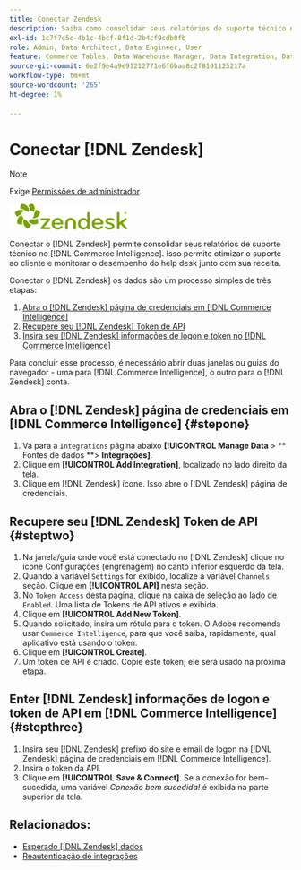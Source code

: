 ```yaml
---
title: Conectar Zendesk
description: Saiba como consolidar seus relatórios de suporte técnico no [!DNL Commerce Intelligence].
exl-id: 1c7f7c5c-4b1c-4bcf-8f1d-2b4cf9cdb0fb
role: Admin, Data Architect, Data Engineer, User
feature: Commerce Tables, Data Warehouse Manager, Data Integration, Data Import/Export
source-git-commit: 6e2f9e4a9e91212771e6f6baa8c2f8101125217a
workflow-type: tm+mt
source-wordcount: '265'
ht-degree: 1%

---
```


# Conectar [!DNL Zendesk]

>[!NOTE]
>
>Exige [Permissões de administrador](../../../administrator/user-management/user-management.md).

![](../../../assets/Zendesk_logo.png)

Conectar o [!DNL Zendesk] permite consolidar seus relatórios de suporte técnico no [!DNL Commerce Intelligence]. Isso permite otimizar o suporte ao cliente e monitorar o desempenho do help desk junto com sua receita.

Conectar o [!DNL Zendesk] os dados são um processo simples de três etapas:

1. [Abra o [!DNL Zendesk] página de credenciais em [!DNL Commerce Intelligence]](#stepone)
1. [Recupere seu [!DNL Zendesk] Token de API](#steptwo)
1. [Insira seu [!DNL Zendesk] informações de logon e token no [!DNL Commerce Intelligence]](#stepthree)

Para concluir esse processo, é necessário abrir duas janelas ou guias do navegador - uma para [!DNL Commerce Intelligence], o outro para o [!DNL Zendesk] conta.

## Abra o [!DNL Zendesk] página de credenciais em [!DNL Commerce Intelligence] {#stepone}

1. Vá para a `Integrations` página abaixo **[!UICONTROL Manage Data** > ** Fontes de dados **> **Integrações]**.
1. Clique em **[!UICONTROL Add Integration]**, localizado no lado direito da tela.
1. Clique em [!DNL Zendesk] ícone. Isso abre o [!DNL Zendesk] página de credenciais.

## Recupere seu [!DNL Zendesk] Token de API {#steptwo}

1. Na janela/guia onde você está conectado no [!DNL Zendesk] clique no ícone Configurações (engrenagem) no canto inferior esquerdo da tela.
1. Quando a variável `Settings` for exibido, localize a variável `Channels` seção. Clique em **[!UICONTROL API]** nesta seção.
1. No `Token Access` desta página, clique na caixa de seleção ao lado de `Enabled`. Uma lista de Tokens de API ativos é exibida.
1. Clique em **[!UICONTROL Add New Token]**.
1. Quando solicitado, insira um rótulo para o token. O Adobe recomenda usar `Commerce Intelligence`, para que você saiba, rapidamente, qual aplicativo está usando o token.
1. Clique em **[!UICONTROL Create]**.
1. Um token de API é criado. Copie este token; ele será usado na próxima etapa.

## Enter [!DNL Zendesk] informações de logon e token de API em [!DNL Commerce Intelligence] {#stepthree}

1. Insira seu [!DNL Zendesk] prefixo do site e email de logon na [!DNL Zendesk] página de credenciais em [!DNL Commerce Intelligence].
1. Insira o token da API.
1. Clique em **[!UICONTROL Save & Connect]**. Se a conexão for bem-sucedida, uma variável *Conexão bem sucedida!* é exibida na parte superior da tela.

## Relacionados:

* [Esperado [!DNL Zendesk] dados](../integrations/exp-zendesk-data.md)
* [Reautenticação de integrações](https://experienceleague.adobe.com/docs/commerce-knowledge-base/kb/how-to/mbi-reauthenticating-integrations.html)
